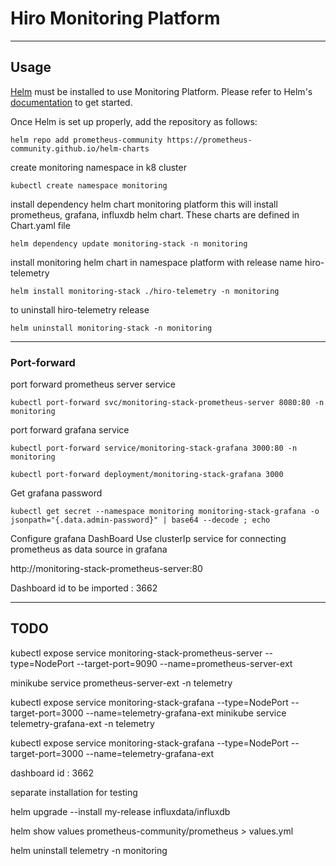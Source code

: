 # Hiro Monitoring Platform #

---

## Usage
[Helm](https://helm.sh) must be installed to use Monitoring Platform.
Please refer to Helm's [documentation](https://helm.sh/docs/) to get started.

Once Helm is set up properly, add the repository as follows:

```console
helm repo add prometheus-community https://prometheus-community.github.io/helm-charts
```

create monitoring namespace in k8 cluster
```console
kubectl create namespace monitoring
```

install dependency helm chart monitoring platform
this will install prometheus, grafana, influxdb helm chart.
These charts are defined in Chart.yaml file

```console
helm dependency update monitoring-stack -n monitoring
```

install monitoring helm chart in namespace platform with release name hiro-telemetry

```console
helm install monitoring-stack ./hiro-telemetry -n monitoring
```
to uninstall hiro-telemetry release

```console
helm uninstall monitoring-stack -n monitoring
```

---

### Port-forward

port forward prometheus server service
```console
kubectl port-forward svc/monitoring-stack-prometheus-server 8080:80 -n monitoring
```

port forward grafana service
```console
kubectl port-forward service/monitoring-stack-grafana 3000:80 -n monitoring
```

```console
kubectl port-forward deployment/monitoring-stack-grafana 3000
```


Get grafana password
 
```console
kubectl get secret --namespace monitoring monitoring-stack-grafana -o jsonpath="{.data.admin-password}" | base64 --decode ; echo
```

Configure grafana DashBoard
Use clusterIp service for connecting prometheus as data source in grafana

http://monitoring-stack-prometheus-server:80

Dashboard id to be imported : 3662

---

## TODO

kubectl expose service monitoring-stack-prometheus-server --type=NodePort --target-port=9090 --name=prometheus-server-ext

minikube service prometheus-server-ext -n telemetry

kubectl expose service monitoring-stack-grafana --type=NodePort --target-port=3000 --name=telemetry-grafana-ext
minikube service telemetry-grafana-ext -n telemetry

kubectl expose service monitoring-stack-grafana --type=NodePort --target-port=3000 --name=telemetry-grafana-ext


dashboard id : 3662


separate installation for testing

helm upgrade --install my-release influxdata/influxdb

helm show values prometheus-community/prometheus > values.yml

helm uninstall telemetry -n monitoring